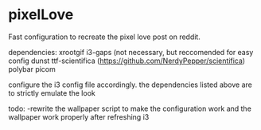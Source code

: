 # pixelLove
Fast configuration to recreate the pixel love post on reddit.

dependencies: 
xrootgif
i3-gaps (not necessary, but reccomended for easy config
dunst
ttf-scientifica (https://github.com/NerdyPepper/scientifica)
polybar
picom

configure the i3 config file accordingly.
the dependencies listed above are to strictly emulate the look

todo: 
-rewrite the wallpaper script to make the configuration work and the wallpaper work properly after refreshing i3
